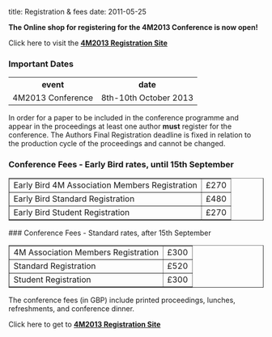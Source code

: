 title: Registration & fees
date: 2011-05-25 

**The Online shop for registering for the 4M2013 Conference is now open!**

Click here to visit the [**4M2013 Registration Site**]( 
http://shop.bham.ac.uk/browse/extra_info.asp?compid=1&modid=2&deptid=31&catid=90&prodid=673)
<!--break--> 

### Important Dates

<table class="info" style="width:100%;">
<tr><th>event</th><th>date</th></tr>
<tr class="main-event"><td>4M2013 Conference</td><td>8th-10th October 2013</td></tr> 
</table>

In order for a paper to be included in the conference programme and appear in the proceedings at least one author **must** register for the conference. The Authors Final Registration deadline is fixed in relation to the production cycle of the proceedings and cannot be changed.  
### Conference Fees - Early Bird rates, until 15th September

<table border="1">
<tr>
<td>Early Bird 4M Association Members Registration</td>
<td>£270</td>
</tr>
<tr>
<td>Early Bird Standard Registration</td>
<td>£480</td>
</tr>
<tr>
<td>Early Bird Student Registration</td>
<td>£270</td>
</tr>
</table> 
### Conference Fees - Standard rates, after 15th September

<table border="1">
<tr>
<td>4M Association Members Registration</td>
<td>£300</td>
</tr>
<tr>
<td>Standard Registration</td>
<td>£520</td>
</tr>
<tr>
<td>Student Registration  
</td>
<td>£300</td>
</tr>
</table> 

The conference fees (in GBP) include printed proceedings, lunches, refreshments, and conference dinner.

Click here to get to [**4M2013 Registration Site**]( 
http://shop.bham.ac.uk/browse/extra_info.asp?compid=1&modid=2&deptid=31&catid=90&prodid=673)